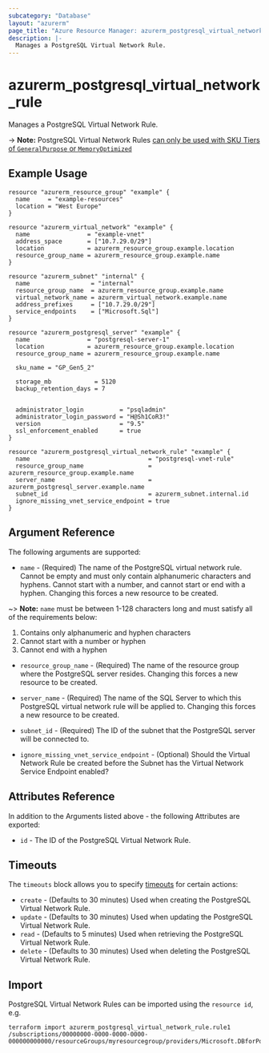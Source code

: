 ```yaml
---
subcategory: "Database"
layout: "azurerm"
page_title: "Azure Resource Manager: azurerm_postgresql_virtual_network_rule"
description: |-
  Manages a PostgreSQL Virtual Network Rule.
---
```


# azurerm_postgresql_virtual_network_rule

Manages a PostgreSQL Virtual Network Rule.

-> **Note:** PostgreSQL Virtual Network Rules [can only be used with SKU Tiers of `GeneralPurpose` or `MemoryOptimized`](https://docs.microsoft.com/azure/postgresql/concepts-data-access-and-security-vnet)

## Example Usage

```hcl
resource "azurerm_resource_group" "example" {
  name     = "example-resources"
  location = "West Europe"
}

resource "azurerm_virtual_network" "example" {
  name                = "example-vnet"
  address_space       = ["10.7.29.0/29"]
  location            = azurerm_resource_group.example.location
  resource_group_name = azurerm_resource_group.example.name
}

resource "azurerm_subnet" "internal" {
  name                 = "internal"
  resource_group_name  = azurerm_resource_group.example.name
  virtual_network_name = azurerm_virtual_network.example.name
  address_prefixes     = ["10.7.29.0/29"]
  service_endpoints    = ["Microsoft.Sql"]
}

resource "azurerm_postgresql_server" "example" {
  name                = "postgresql-server-1"
  location            = azurerm_resource_group.example.location
  resource_group_name = azurerm_resource_group.example.name

  sku_name = "GP_Gen5_2"

  storage_mb            = 5120
  backup_retention_days = 7


  administrator_login          = "psqladmin"
  administrator_login_password = "H@Sh1CoR3!"
  version                      = "9.5"
  ssl_enforcement_enabled      = true
}

resource "azurerm_postgresql_virtual_network_rule" "example" {
  name                                 = "postgresql-vnet-rule"
  resource_group_name                  = azurerm_resource_group.example.name
  server_name                          = azurerm_postgresql_server.example.name
  subnet_id                            = azurerm_subnet.internal.id
  ignore_missing_vnet_service_endpoint = true
}
```

## Argument Reference

The following arguments are supported:

* `name` - (Required) The name of the PostgreSQL virtual network rule. Cannot be empty and must only contain alphanumeric characters and hyphens. Cannot start with a number, and cannot start or end with a hyphen. Changing this forces a new resource to be created.

~> **Note:** `name` must be between 1-128 characters long and must satisfy all of the requirements below:

1. Contains only alphanumeric and hyphen characters
2. Cannot start with a number or hyphen
3. Cannot end with a hyphen

* `resource_group_name` - (Required) The name of the resource group where the PostgreSQL server resides. Changing this forces a new resource to be created.

* `server_name` - (Required) The name of the SQL Server to which this PostgreSQL virtual network rule will be applied to. Changing this forces a new resource to be created.

* `subnet_id` - (Required) The ID of the subnet that the PostgreSQL server will be connected to.

* `ignore_missing_vnet_service_endpoint` - (Optional) Should the Virtual Network Rule be created before the Subnet has the Virtual Network Service Endpoint enabled? 

## Attributes Reference

In addition to the Arguments listed above - the following Attributes are exported:

* `id` - The ID of the PostgreSQL Virtual Network Rule.

## Timeouts

The `timeouts` block allows you to specify [timeouts](https://www.terraform.io/language/resources/syntax#operation-timeouts) for certain actions:

* `create` - (Defaults to 30 minutes) Used when creating the PostgreSQL Virtual Network Rule.
* `update` - (Defaults to 30 minutes) Used when updating the PostgreSQL Virtual Network Rule.
* `read` - (Defaults to 5 minutes) Used when retrieving the PostgreSQL Virtual Network Rule.
* `delete` - (Defaults to 30 minutes) Used when deleting the PostgreSQL Virtual Network Rule.

## Import

PostgreSQL Virtual Network Rules can be imported using the `resource id`, e.g.

```shell
terraform import azurerm_postgresql_virtual_network_rule.rule1 /subscriptions/00000000-0000-0000-0000-000000000000/resourceGroups/myresourcegroup/providers/Microsoft.DBforPostgreSQL/servers/myserver/virtualNetworkRules/vnetrulename
```
